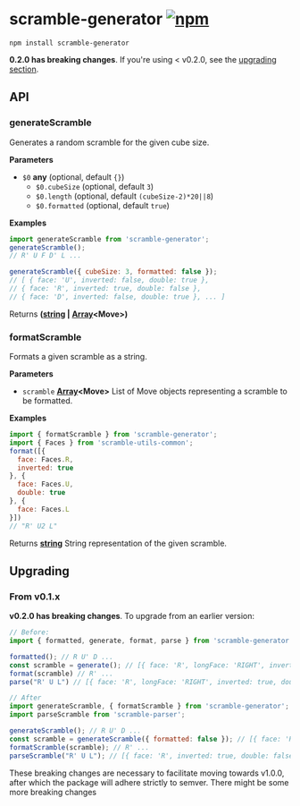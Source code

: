 # scramble-generator [![npm](https://img.shields.io/npm/v/scramble-generator.svg)](https://www.npmjs.com/package/scramble-generator)

    npm install scramble-generator

**0.2.0 has breaking changes**. If you're using &lt; v0.2.0, see the [upgrading section](#upgrading).

## API

<!-- Generated by documentation.js. Update this documentation by updating the source code. -->

### generateScramble

Generates a random scramble for the given cube size.

**Parameters**

-   `$0` **any**  (optional, default `{}`)
    -   `$0.cubeSize`   (optional, default `3`)
    -   `$0.length`   (optional, default `(cubeSize-2)*20||8`)
    -   `$0.formatted`   (optional, default `true`)

**Examples**

```javascript
import generateScramble from 'scramble-generator';
generateScramble();
// R' U F D' L ...

generateScramble({ cubeSize: 3, formatted: false });
// [ { face: 'U', inverted: false, double: true },
// { face: 'R', inverted: true, double: false },
// { face: 'D', inverted: false, double: true }, ... ]
```

Returns **([string](https://developer.mozilla.org/en-US/docs/Web/JavaScript/Reference/Global_Objects/String) \| [Array](https://developer.mozilla.org/en-US/docs/Web/JavaScript/Reference/Global_Objects/Array)&lt;Move>)** 

### formatScramble

Formats a given scramble as a string.

**Parameters**

-   `scramble` **[Array](https://developer.mozilla.org/en-US/docs/Web/JavaScript/Reference/Global_Objects/Array)&lt;Move>** List of Move objects representing a scramble to be formatted.

**Examples**

```javascript
import { formatScramble } from 'scramble-generator';
import { Faces } from 'scramble-utils-common';
format([{
  face: Faces.R,
  inverted: true
}, {
  face: Faces.U,
  double: true
}, {
  face: Faces.L
}])
// "R' U2 L"
```

Returns **[string](https://developer.mozilla.org/en-US/docs/Web/JavaScript/Reference/Global_Objects/String)** String representation of the given scramble.

## Upgrading

### From v0.1.x

**v0.2.0 has breaking changes**. To upgrade from an earlier version:

```javascript
// Before:
import { formatted, generate, format, parse } from 'scramble-generator';

formatted(); // R U' D ...
const scramble = generate(); // [{ face: 'R', longFace: 'RIGHT', inverted: true, double: false }, ...]
format(scramble) // R' ...
parse("R' U L") // [{ face: 'R', longFace: 'RIGHT', inverted: true, double: false }, ...]

// After
import generateScramble, { formatScramble } from 'scramble-generator';
import parseScramble from 'scramble-parser';

generateScramble(); // R U' D ...
const scramble = generateScramble({ formatted: false }); // [{ face: 'R', inverted: true, double: false }, ...] (NB: `longFace` has been removed)
formatScramble(scramble); // R' ...
parseScramble("R' U L"); // [{ face: 'R', inverted: true, double: false }, ...] (NB: `longFace` has been removed)
```

These breaking changes are necessary to facilitate moving towards v1.0.0, after which the package will adhere strictly to semver. There might be some more breaking changes
